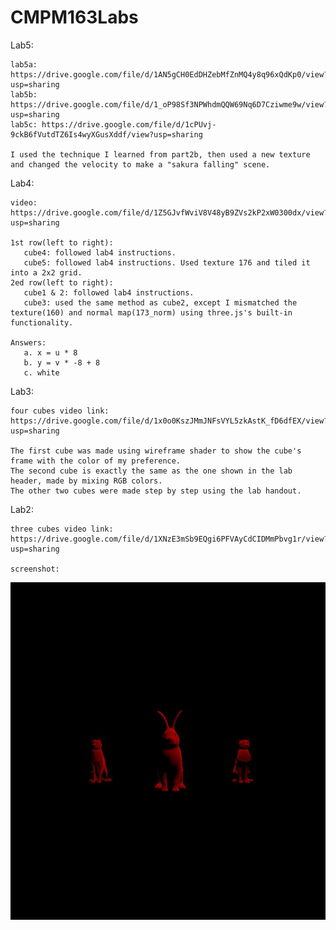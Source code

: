 # CMPM163Labs
Lab5:

    lab5a: https://drive.google.com/file/d/1AN5gCH0EdDHZebMfZnMQ4y8q96xQdKp0/view?usp=sharing
    lab5b: https://drive.google.com/file/d/1_oP98Sf3NPWhdmQQW69Nq6D7Cziwme9w/view?usp=sharing
    lab5c: https://drive.google.com/file/d/1cPUvj-9ckB6fVutdTZ6Is4wyXGusXddf/view?usp=sharing
    
    I used the technique I learned from part2b, then used a new texture and changed the velocity to make a "sakura falling" scene.
    
Lab4: 

    video: https://drive.google.com/file/d/1Z5GJvfWviV8V48yB9ZVs2kP2xW0300dx/view?usp=sharing

    1st row(left to right):
       cube4: followed lab4 instructions.
       cube5: followed lab4 instructions. Used texture 176 and tiled it into a 2x2 grid.
    2ed row(left to right):
       cube1 & 2: followed lab4 instructions.
       cube3: used the same method as cube2, except I mismatched the texture(160) and normal map(173_norm) using three.js's built-in functionality.

    Answers:
       a. x = u * 8
       b. y = v * -8 + 8
       c. white

Lab3:

    four cubes video link: https://drive.google.com/file/d/1x0o0KszJMmJNFsVYL5zkAstK_fD6dfEX/view?usp=sharing

    The first cube was made using wireframe shader to show the cube's frame with the color of my preference.
    The second cube is exactly the same as the one shown in the lab header, made by mixing RGB colors.
    The other two cubes were made step by step using the lab handout.

Lab2:

    three cubes video link: https://drive.google.com/file/d/1XNzE3mSb9EQgi6PFVAyCdCIDMmPbvg1r/view?usp=sharing

    screenshot: 
   ![](images/part.jpg)
